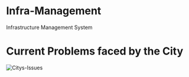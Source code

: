 # Infra-Management

Infrastructure Management System 

# Current Problems faced by the City

![Citys-Issues](https://github.com/MiHawkStackOverFlow/Infra-Management/assets/20744146/6a36faad-8b48-43b2-8eb7-4b6370d85cb0)
